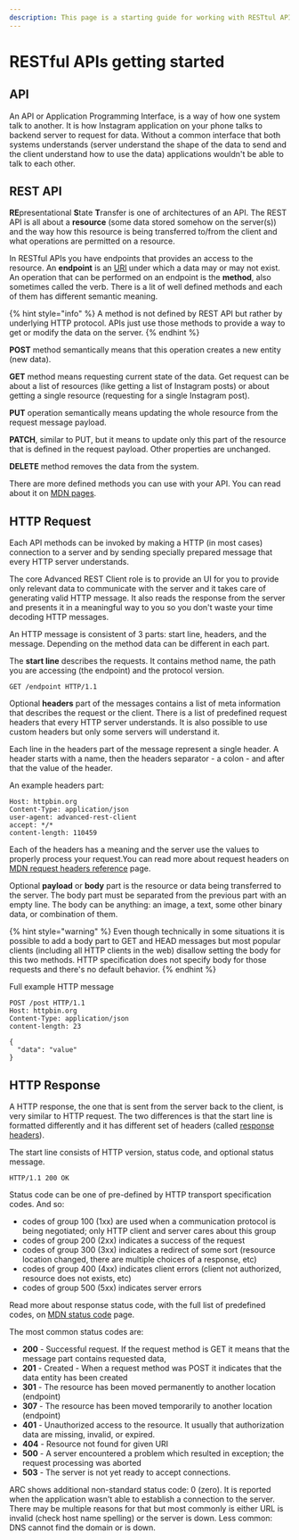 ```yaml
---
description: This page is a starting guide for working with RESTtul APIs
---
```


# RESTful APIs getting started

## API

An API or Application Programming Interface, is a way of how one system talk to another. It is how Instagram application on your phone talks to backend server to request for data. Without a common interface that both systems understands \(server understand the shape of the data to send and the client understand how to use the data\) applications wouldn't be able to talk to each other.

## REST API

**RE**presentational **S**tate **T**ransfer is one of architectures of an API. The REST API is all about a **resource** \(some data stored somehow on the server\(s\)\) and the way how this resource is being transferred to/from the client and what operations are permitted on a resource.

In RESTful APIs you have endpoints that provides an access to the resource. An **endpoint** is an [URI](https://en.wikipedia.org/wiki/Uniform_Resource_Identifier) under which a data may or may not exist. An operation that can be performed on an endpoint is the **method**, also sometimes called the verb. There is a lit of well defined methods and each of them has different semantic meaning. 

{% hint style="info" %}
A method is not defined by REST API but rather by underlying HTTP protocol. APIs just use those methods to provide a way to get or modify the data on the server.
{% endhint %}

**POST** method semantically means that this operation creates a new entity \(new data\). 

**GET** method means requesting current state of the data. Get request can be about a list of resources \(like getting a list of Instagram posts\) or about getting a single resource \(requesting for a single Instagram post\). 

**PUT** operation semantically means updating the whole resource from the request message payload. 

**PATCH**, similar to PUT, but it means to update only this part of the resource that is defined in the request payload. Other properties are unchanged.

**DELETE** method removes the data from the system.

There are more defined methods you can use with your API. You can read about it on [MDN pages](https://developer.mozilla.org/en-US/docs/Web/HTTP/Methods).

## HTTP Request

Each API methods can be invoked by making a HTTP \(in most cases\) connection to a server and by sending specially prepared message that every HTTP server understands.

The core Advanced REST Client role is to provide an UI for you to provide only relevant data to communicate with the server and it takes care of generating valid HTTP message. It also reads the response from the server and presents it in a meaningful way to you so you don't waste your time decoding HTTP messages.

An HTTP message is consistent of 3 parts: start line, headers, and the message. Depending on the method data can be different in each part.

The **start line** describes the requests. It contains method name, the path you are accessing \(the endpoint\) and the protocol version.

```http
GET /endpoint HTTP/1.1
```

Optional **headers** part of the messages contains a list of meta information that describes the request or the client. There is a list of predefined request headers that every HTTP server understands. It is also possible to use custom headers but only some servers will understand it.

Each line in the headers part of the message represent a single header. A header starts with a name, then the headers separator - a colon - and after that the value of the header.

An example headers part:

```http
Host: httpbin.org
Content-Type: application/json
user-agent: advanced-rest-client
accept: */*
content-length: 110459
```

Each of the headers has a meaning and the server use the values to properly process your request.You can read more about request headers on [MDN request headers reference](https://developer.mozilla.org/en-US/docs/Glossary/Request_header) page.

Optional **payload** or **body** part is the resource or data being transferred to the server. The body part must be separated from the previous part with an empty line. The body can be anything: an image, a text, some other binary data, or combination of them.

{% hint style="warning" %}
Even though technically in some situations it is possible to add a body part to GET and HEAD messages but most popular clients \(including all HTTP clients in the web\) disallow setting the body for this two methods. HTTP specification does not specify body for those requests and there's no default behavior.
{% endhint %}

Full example HTTP message

```http
POST /post HTTP/1.1
Host: httpbin.org
Content-Type: application/json
content-length: 23

{
  "data": "value"
}
```

## HTTP Response

A HTTP response, the one that is sent from the server back to the client, is very similar to HTTP request. The two differences is that the start line is formatted differently and it has different set of headers \(called [response headers](https://developer.mozilla.org/en-US/docs/Glossary/Response_header)\). 

The start line consists of HTTP version, status code, and optional status message.

```http
HTTP/1.1 200 OK
```

Status code can be one of pre-defined by HTTP transport specification codes. And so:

* codes of group 100 \(1xx\) are used when a communication protocol is being negotiated; only HTTP client and server cares about this group
* codes of group 200 \(2xx\) indicates a success of the request
* codes of group 300 \(3xx\) indicates a redirect of some sort \(resource location changed, there are multiple choices of a response, etc\)
* codes of group 400 \(4xx\) indicates client errors \(client not authorized, resource does not exists, etc\)
* codes of group 500 \(5xx\) indicates server errors

Read more about response status code, with the full list of predefined codes, on [MDN status code](https://developer.mozilla.org/en-US/docs/Web/HTTP/Status) page.

The most common status codes are:

* **200** - Successful request. If the request method is GET it means that the message part contains requested data,
* **201** - Created - When a request method was POST it indicates that the data entity has been created
* **301** - The resource has been moved permanently to another location \(endpoint\)
* **307** - The resource has been moved temporarily to another location \(endpoint\)
* **401** - Unauthorized access to the resource. It usually that authorization data are missing, invalid, or expired.
* **404** - Resource not found for given URI
* **500** - A server encountered a problem which resulted in exception; the request processing was aborted
* **503** - The server is not yet ready to accept connections.

ARC shows additional non-standard status code: 0 \(zero\). It is reported when the application wasn't able to establish a connection to the server. There may be multiple reasons for that but most commonly is either URL is invalid \(check host name spelling\) or the server is down. Less common: DNS cannot find the domain or is down.

